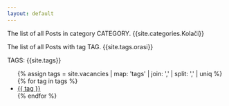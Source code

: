```yaml
---
layout: default
---
```


The list of all Posts in category CATEGORY.
{{site.categories.Kolači}}


The list of all Posts with tag TAG.
{{site.tags.orasi}}

TAGS:
{{site.tags}}

<ul class="">
    {% assign tags =  site.vacancies | map: 'tags' | join: ','  | split: ',' | uniq %}
     {% for tag in tags %}
        <li class="text-capitalize">
            <a href="{{ tag }}" class="sidebar-tag">{{ tag }}</a>
        </li>
     {% endfor %}
 </ul>